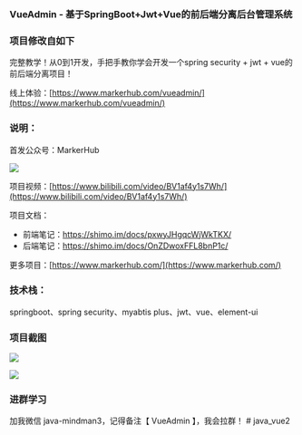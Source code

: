 ### VueAdmin - 基于SpringBoot+Jwt+Vue的前后端分离后台管理系统
### 项目修改自如下
完整教学！从0到1开发，手把手教你学会开发一个spring security + jwt + vue的前后端分离项目！

线上体验：[https://www.markerhub.com/vueadmin/](https://www.markerhub.com/vueadmin/)

### 说明：

首发公众号：MarkerHub

![](https://image-1300566513.cos.ap-guangzhou.myqcloud.com/mine/MarkerHub.jpg)

项目视频：[https://www.bilibili.com/video/BV1af4y1s7Wh/](https://www.bilibili.com/video/BV1af4y1s7Wh/)

项目文档：
* 前端笔记：https://shimo.im/docs/pxwyJHgqcWjWkTKX/ 
* 后端笔记：https://shimo.im/docs/OnZDwoxFFL8bnP1c/

更多项目：[https://www.markerhub.com/](https://www.markerhub.com/)

### 技术栈：
springboot、spring security、myabtis plus、jwt、vue、element-ui

### 项目截图
![](https://image-1300566513.cos.ap-guangzhou.myqcloud.com/upload/images/20210423/a1c8e24a38cf4f02bda1afb18d1ed063.png)

![](https://image-1300566513.cos.ap-guangzhou.myqcloud.com/upload/images/20210423/7e8914009bd94fa79b603cf2476a89ac.png)

### 进群学习

加我微信 java-mindman3，记得备注【 VueAdmin 】，我会拉群！
#   j a v a _ v u e 2 
 
 